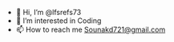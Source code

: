 - 👋 Hi, I’m @lfsrefs73
- 👀 I’m interested in Coding
- 📫 How to reach me Sounakd721@gmail.com

<!---
lfsrefs73/lfsrefs73 is a ✨ special ✨ repository because its `README.md` (this file) appears on your GitHub profile.
You can click the Preview link to take a look at your changes.
--->
